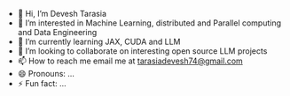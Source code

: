 - 👋 Hi, I’m Devesh Tarasia
- 👀 I’m interested in Machine Learning, distributed and Parallel computing and Data Engineering
- 🌱 I’m currently learning JAX, CUDA and LLM
- 💞️ I’m looking to collaborate on interesting open source LLM projects
- 📫 How to reach me email me at tarasiadevesh74@gmail.com
- 😄 Pronouns: ...
- ⚡ Fun fact: ...

<!---
devesh-tarasia/devesh-tarasia is a ✨ special ✨ repository because its `README.md` (this file) appears on your GitHub profile.
You can click the Preview link to take a look at your changes.
--->
